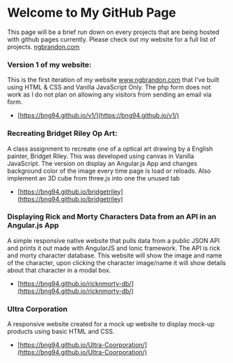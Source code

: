 # Welcome to My GitHub Page

This page will be a brief run down on every projects that are being hosted with github pages currently. Please check out my website for a full list of projects. [ngbrandon.com](https://www.ngbrandon.com)

### Version 1 of my website:
This is the first iteration of my website www.ngbrandon.com that I've built using HTML & CSS and Vanilla JavaScript Only. 
The php form does not work as I do not plan on allowing any visitors from sending an email via form.
- [https://bng94.github.io/v1/](https://bng94.github.io/v1/)

### Recreating Bridget Riley Op Art:
A class assignment to recreate one of a optical art drawing by a English painter, Bridget Riley. This was developed using canvas in Vanilla JavaScript.
The version on display an Angular.js App and changes background color of the image every time page is load or reloads. Also implement an 3D cube from three.js into one the unused tab 
- [https://bng94.github.io/bridgetriley](https://bng94.github.io/bridgetriley)

### Displaying Rick and Morty Characters Data from an API in an Angular.js App
A simple responsive native website that pulls data from a public JSON API and prints it out made with AngularJS and Ionic framework. The API is rick and morty character database. This website will show the image and name of the character, upon clicking the character image/name it will show details about that character in a modal box.
- [https://bng94.github.io/ricknmorty-db/](https://bng94.github.io/ricknmorty-db/)

### Ultra Corporation
A responsive website created for a mock up website to display mock-up products using basic HTML and CSS.
- [https://bng94.github.io/Ultra-Coorporation/](https://bng94.github.io/Ultra-Coorporation/)
